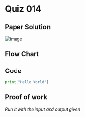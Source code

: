 # Quiz 014

## Paper Solution
![image](https://github.com/user-attachments/assets/168dcf71-fc6a-47d5-a3f6-6df5cdf9aa04)

## Flow Chart
## Code
```.py
print("Hello World")
```
## Proof of work
*Run it with the input and output given*
